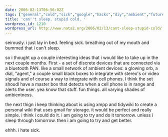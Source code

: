```yaml
---
date: 2006-02-13T06:56:02Z
tags: ["general","cold","sick","google","hacks","diy","ambient","future"]
title: 'can''t sleep. stupid cold. '
wordpress_id: 1210
wordpress_url: http://www.nata2.org/2006/02/13/cant-sleep-stupid-cold/
---
```


seirously. i just lay in bed. feeling sick. breathing out of my mouth and bummed that i can't sleep.

so i thought up a couple interesting ideas that i would like to take up in the next couple months. First - a set of discrete devices that are connected via a bluetooth PAN. like a small network of ambient devices: a glowing orb, a dial, "agent," a couple small black boxes to integrate with stereo's or video signals and of course a way to integrate with cell phones. I think the set shoudl have a master box that detects when a cell phone is in range and alerts the user. yea know that stuff. fun things. all varying shades of ambientness.

the next thign i keep thinking about is using xmpp and tidywiki to create a personal wiki that uses gmail for storage. it would be perfect and really simple. i think i could do it. i am going to try and do it tomorrow. unless i sleep through tomorrow. then i am going to try and get better.

ehhh. i hate sick.

